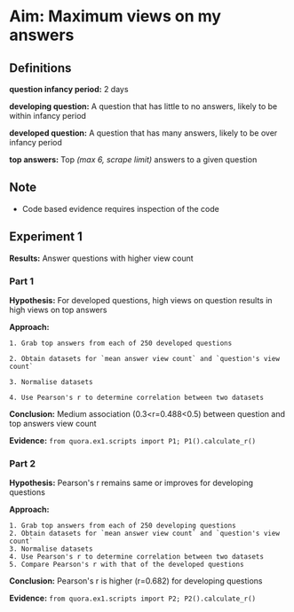 # Aim: Maximum views on my answers

## Definitions
**question infancy period:** 2 days

**developing question:** A question that has little to no answers, likely to be within infancy period

**developed question:** A question that has many answers, likely to be over infancy period

**top answers:** Top *(max 6, scrape limit)* answers to a given question

## Note
* Code based evidence requires inspection of the code

## Experiment 1
**Results:** Answer questions with higher view count

### Part 1
**Hypothesis:** For developed questions, high views on question results in high views on top answers

**Approach:** 

    1. Grab top answers from each of 250 developed questions
    
    2. Obtain datasets for `mean answer view count` and `question's view count`
    
    3. Normalise datasets
    
    4. Use Pearson's r to determine correlation between two datasets
    
**Conclusion:** Medium association (0.3<r=0.488<0.5) between question and top answers view count

**Evidence:** `from quora.ex1.scripts import P1; P1().calculate_r()`

### Part 2
**Hypothesis:** Pearson's r remains same or improves for developing questions

**Approach:**

    1. Grab top answers from each of 250 developing questions
    2. Obtain datasets for `mean answer view count` and `question's view count`
    3. Normalise datasets
    4. Use Pearson's r to determine correlation between two datasets
    5. Compare Pearson's r with that of the developed questions
    
**Conclusion:** Pearson's r is higher (r=0.682) for developing questions 

**Evidence:** `from quora.ex1.scripts import P2; P2().calculate_r()`

